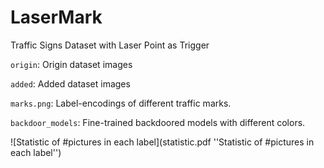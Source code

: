 # LaserMark
Traffic Signs Dataset with Laser Point as Trigger

`origin`: Origin dataset images

`added`: Added dataset images

`marks.png`: Label-encodings of different traffic marks.

`backdoor_models`: Fine-trained backdoored models with different colors.

![Statistic of #pictures in each label](statistic.pdf ''Statistic of #pictures in each label'')

